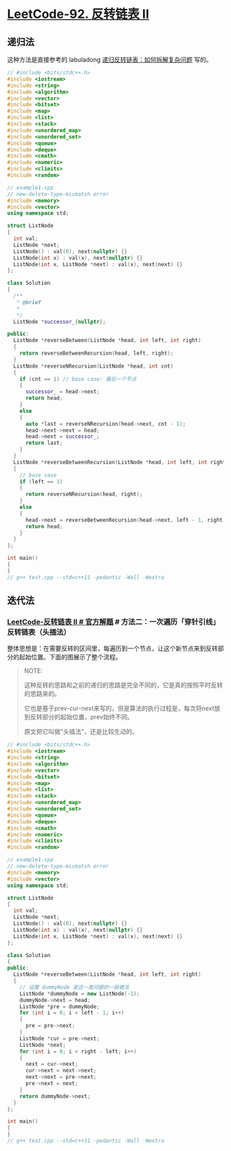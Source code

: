 # [LeetCode-92. 反转链表 II](https://leetcode.cn/problems/reverse-linked-list-ii/)



## 递归法



这种方法是直接参考的 labuladong [递归反转链表：如何拆解复杂问题](https://mp.weixin.qq.com/s/5wz_YJ3lTkDH3nWfVDi5SA) 写的。



```c++
// #include <bits/stdc++.h>
#include <iostream>
#include <string>
#include <algorithm>
#include <vector>
#include <bitset>
#include <map>
#include <list>
#include <stack>
#include <unordered_map>
#include <unordered_set>
#include <queue>
#include <deque>
#include <cmath>
#include <numeric>
#include <climits>
#include <random>

// example1.cpp
// new-delete-type-mismatch error
#include <memory>
#include <vector>
using namespace std;

struct ListNode
{
  int val;
  ListNode *next;
  ListNode() : val(0), next(nullptr) {}
  ListNode(int x) : val(x), next(nullptr) {}
  ListNode(int x, ListNode *next) : val(x), next(next) {}
};

class Solution
{
  /**
   * @brief
   *
   */
  ListNode *successor_{nullptr};

public:
  ListNode *reverseBetween(ListNode *head, int left, int right)
  {
    return reverseBetweenRecursion(head, left, right);
  }
  ListNode *reverseNRecursion(ListNode *head, int cnt)
  {
    if (cnt == 1) // base case: 最后一个节点
    {
      successor_ = head->next;
      return head;
    }
    else
    {
      auto *last = reverseNRecursion(head->next, cnt - 1);
      head->next->next = head;
      head->next = successor_;
      return last;
    }
  }
  ListNode *reverseBetweenRecursion(ListNode *head, int left, int right)
  {
    // base case
    if (left == 1)
    {
      return reverseNRecursion(head, right);
    }
    else
    {
      head->next = reverseBetweenRecursion(head->next, left - 1, right - 1);
      return head;
    }
  }
};

int main()
{
}
// g++ test.cpp --std=c++11 -pedantic -Wall -Wextra

```



## 迭代法



### [LeetCode-反转链表 II # 官方解题](https://leetcode.cn/problems/reverse-linked-list-ii/solution/fan-zhuan-lian-biao-ii-by-leetcode-solut-teyq/) # 方法二：一次遍历「穿针引线」反转链表（头插法）



整体思想是：在需要反转的区间里，每遍历到一个节点，让这个新节点来到反转部分的起始位置。下面的图展示了整个流程。

> NOTE:
>
> 这种反转的思路和之前的递归的思路是完全不同的，它是真的按照平时反转的思路来的。
>
> 它也是基于prev-cur-next来写的，但是算法的执行过程是，每次将next放到反转部分的起始位置，prev始终不同。
>
> 原文把它叫做"头插法"，还是比较生动的。



```c++
// #include <bits/stdc++.h>
#include <iostream>
#include <string>
#include <algorithm>
#include <vector>
#include <bitset>
#include <map>
#include <list>
#include <stack>
#include <unordered_map>
#include <unordered_set>
#include <queue>
#include <deque>
#include <cmath>
#include <numeric>
#include <climits>
#include <random>

// example1.cpp
// new-delete-type-mismatch error
#include <memory>
#include <vector>
using namespace std;

struct ListNode
{
  int val;
  ListNode *next;
  ListNode() : val(0), next(nullptr) {}
  ListNode(int x) : val(x), next(nullptr) {}
  ListNode(int x, ListNode *next) : val(x), next(next) {}
};

class Solution
{
public:
  ListNode *reverseBetween(ListNode *head, int left, int right)
  {
    // 设置 dummyNode 是这一类问题的一般做法
    ListNode *dummyNode = new ListNode(-1);
    dummyNode->next = head;
    ListNode *pre = dummyNode;
    for (int i = 0; i < left - 1; i++)
    {
      pre = pre->next;
    }
    ListNode *cur = pre->next;
    ListNode *next;
    for (int i = 0; i < right - left; i++)
    {
      next = cur->next;
      cur->next = next->next;
      next->next = pre->next;
      pre->next = next;
    }
    return dummyNode->next;
  }
};

int main()
{
}
// g++ test.cpp --std=c++11 -pedantic -Wall -Wextra

```

